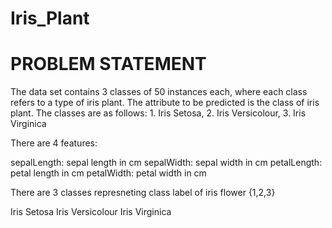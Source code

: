 # Iris_Plant

# PROBLEM STATEMENT
The data set contains 3 classes of 50 instances each, where each class refers to a type of iris plant. The attribute to be predicted is the class of iris plant. The classes are as follows: 1. Iris Setosa, 2. Iris Versicolour, 3. Iris Virginica

There are 4 features:

sepalLength: sepal length in cm
sepalWidth: sepal width in cm
petalLength: petal length in cm
petalWidth: petal width in cm

There are 3 classes represneting class label of iris flower {1,2,3}

Iris Setosa
Iris Versicolour
Iris Virginica

